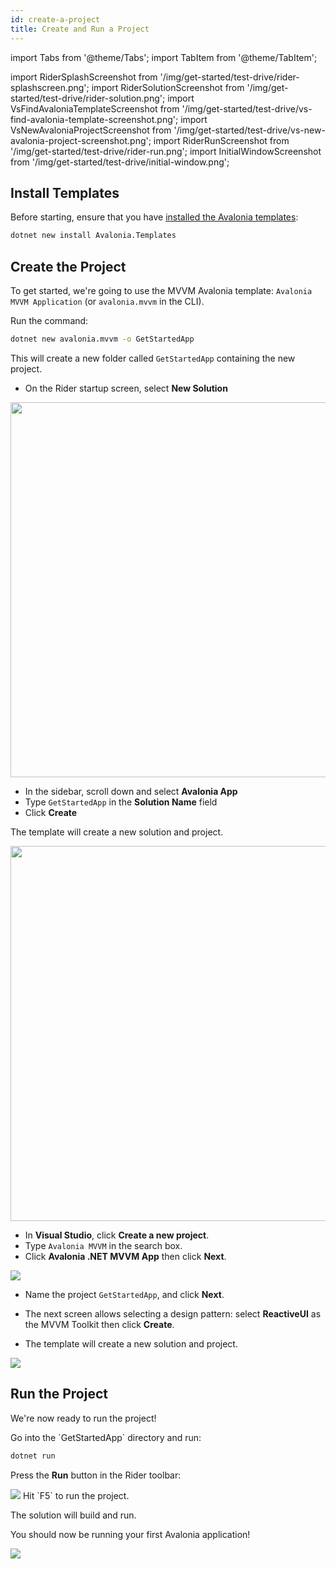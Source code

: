```yaml
---
id: create-a-project
title: Create and Run a Project
---
```


import Tabs from '@theme/Tabs';
import TabItem from '@theme/TabItem';

import RiderSplashScreenshot from '/img/get-started/test-drive/rider-splashscreen.png';
import RiderSolutionScreenshot from '/img/get-started/test-drive/rider-solution.png';
import VsFindAvaloniaTemplateScreenshot from '/img/get-started/test-drive/vs-find-avalonia-template-screenshot.png';
import VsNewAvaloniaProjectScreenshot from '/img/get-started/test-drive/vs-new-avalonia-project-screenshot.png';
import RiderRunScreenshot from '/img/get-started/test-drive/rider-run.png';
import InitialWindowScreenshot from '/img/get-started/test-drive/initial-window.png';

## Install Templates

Before starting, ensure that you have [installed the Avalonia templates](../install.md):

```bash
dotnet new install Avalonia.Templates
```

## Create the Project

To get started, we're going to use the MVVM Avalonia template: `Avalonia MVVM Application` (or `avalonia.mvvm` in the CLI).

<Tabs>
  <TabItem value="cli" label="Command Line" default>
Run the command:

```bash
dotnet new avalonia.mvvm -o GetStartedApp
```

This will create a new folder called `GetStartedApp` containing the new project.
  </TabItem>
  <TabItem value="rider" label="Rider">

- On the Rider startup screen, select **New Solution**

<img className="center" src={RiderSplashScreenshot} width="600"/>

- In the sidebar, scroll down and select **Avalonia App**
- Type `GetStartedApp` in the **Solution Name** field
- Click **Create**

The template will create a new solution and project.

<img className="center" src={RiderSolutionScreenshot} width="600"/>

  </TabItem>
  <TabItem value="vs" label="Visual Studio">

- In **Visual Studio**, click **Create a new project**.
- Type `Avalonia MVVM` in the search box.
- Click **Avalonia .NET MVVM App** then click **Next**.

<img className="center" src={VsFindAvaloniaTemplateScreenshot} />

- Name the project `GetStartedApp`, and click **Next**.

- The next screen allows selecting a design pattern: select **ReactiveUI** as the MVVM Toolkit then click **Create**.
- The template will create a new solution and project.
<img className="center" src={VsNewAvaloniaProjectScreenshot} />

  </TabItem>
</Tabs>

## Run the Project

We're now ready to run the project!

<Tabs>
  <TabItem value="cli" label="Command Line" default>
Go into the `GetStartedApp` directory and run:

```bash
dotnet run
```
  </TabItem>
  <TabItem value="rider" label="Rider">

Press the **Run** button in the Rider toolbar:

<img className="center" src={RiderRunScreenshot} />

  </TabItem>
  <TabItem value="vs" label="Visual Studio">
  Hit `F5` to run the project.

  </TabItem>
</Tabs>

The solution will build and run.

You should now be running your first Avalonia application!

<img className="center" src={InitialWindowScreenshot} />
